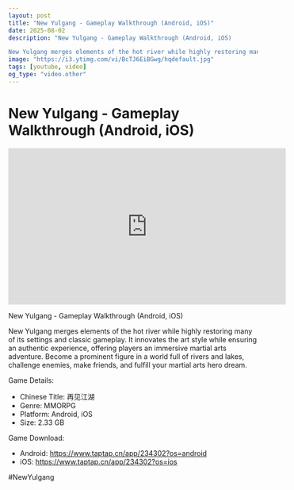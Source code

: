```yaml
---
layout: post
title: "New Yulgang - Gameplay Walkthrough (Android, iOS)"
date: 2025-08-02
description: "New Yulgang - Gameplay Walkthrough (Android, iOS)

New Yulgang merges elements of the hot river while highly restoring many of its settings and classic ..."
image: "https://i3.ytimg.com/vi/BcTJ6EiBGwg/hqdefault.jpg"
tags: [youtube, video]
og_type: "video.other"
---
```


<script type="application/ld+json">
{
  "@context": "http://schema.org",
  "@type": "VideoObject",
  "name": "New Yulgang - Gameplay Walkthrough (Android, iOS)",
  "description": "New Yulgang - Gameplay Walkthrough (Android, iOS)\n\nNew Yulgang merges elements of the hot river while highly restoring many of its settings and classic gameplay. It innovates the art style while ensuring an authentic experience, offering players an immersive martial arts adventure. Become a prominent figure in a world full of rivers and lakes, challenge enemies, make friends, and fulfill your martial arts hero dream. \n\nGame Details:\n\n- Chinese Title: \u518d\u89c1\u6c5f\u6e56 \n- Genre: MMORPG\n- Platform: Android, iOS\n- Size: 2.33 GB \n\nGame Download:\n\n- Android: https://www.taptap.cn/app/234302?os=android\n- iOS: https://www.taptap.cn/app/234302?os=ios\n\n#NewYulgang",
  "thumbnailUrl": "https://i3.ytimg.com/vi/BcTJ6EiBGwg/hqdefault.jpg",
  "uploadDate": "2025-08-02T15:30:14",
  "embedUrl": "https://www.youtube.com/embed/BcTJ6EiBGwg",
  "publisher": {
    "@type": "Person",
    "name": "Celo Zaga"
  },
  "mainEntityOfPage": {
    "@type": "WebPage",
    "@id": "https://celozaga.github.io/2025/08/02/new-yulgang---gameplay-walkthrough-(android,-ios)-BcTJ6EiBGwg.html"
  },
  "duration": "PT0M0S"
}
</script>

<script type="application/ld+json">
{
  "@context": "http://schema.org",
  "@type": "BlogPosting",
  "headline": "New Yulgang - Gameplay Walkthrough (Android, iOS)",
  "image": "https://i3.ytimg.com/vi/BcTJ6EiBGwg/hqdefault.jpg",
  "publisher": {
    "@type": "Person",
    "name": "Celo Zaga"
  },
  "url": "https://celozaga.github.io/2025/08/02/new-yulgang---gameplay-walkthrough-(android,-ios)-BcTJ6EiBGwg.html",
  "datePublished": "2025-08-02T15:30:14",
  "dateCreated": "2025-08-02T15:30:14",
  "dateModified": "2025-08-02T15:30:14",
  "description": "New Yulgang - Gameplay Walkthrough (Android, iOS)\n\nNew Yulgang merges elements of the hot river while highly restoring many of its settings and classic ...",
  "author": {
    "@type": "Person",
    "name": "Celo Zaga"
  },
  "mainEntityOfPage": {
    "@type": "WebPage",
    "@id": "https://celozaga.github.io/2025/08/02/new-yulgang---gameplay-walkthrough-(android,-ios)-BcTJ6EiBGwg.html"
  }
}
</script>

<h1 class="youtube-post-title">New Yulgang - Gameplay Walkthrough (Android, iOS)</h1>

<iframe width="560" height="315" src="https://www.youtube.com/embed/BcTJ6EiBGwg" class="youtube-post-embed" frameborder="0" allowfullscreen></iframe>

<p class="youtube-post-description">New Yulgang - Gameplay Walkthrough (Android, iOS)

New Yulgang merges elements of the hot river while highly restoring many of its settings and classic gameplay. It innovates the art style while ensuring an authentic experience, offering players an immersive martial arts adventure. Become a prominent figure in a world full of rivers and lakes, challenge enemies, make friends, and fulfill your martial arts hero dream. 

Game Details:

- Chinese Title: 再见江湖 
- Genre: MMORPG
- Platform: Android, iOS
- Size: 2.33 GB 

Game Download:

- Android: https://www.taptap.cn/app/234302?os=android
- iOS: https://www.taptap.cn/app/234302?os=ios

#NewYulgang</p>
